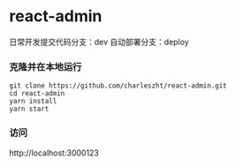 # react-admin
日常开发提交代码分支：dev
自动部署分支：deploy

### 克隆并在本地运行
```
git clone https://github.com/charleszht/react-admin.git
cd react-admin
yarn install
yarn start
```


### 访问
http://localhost:3000123
  